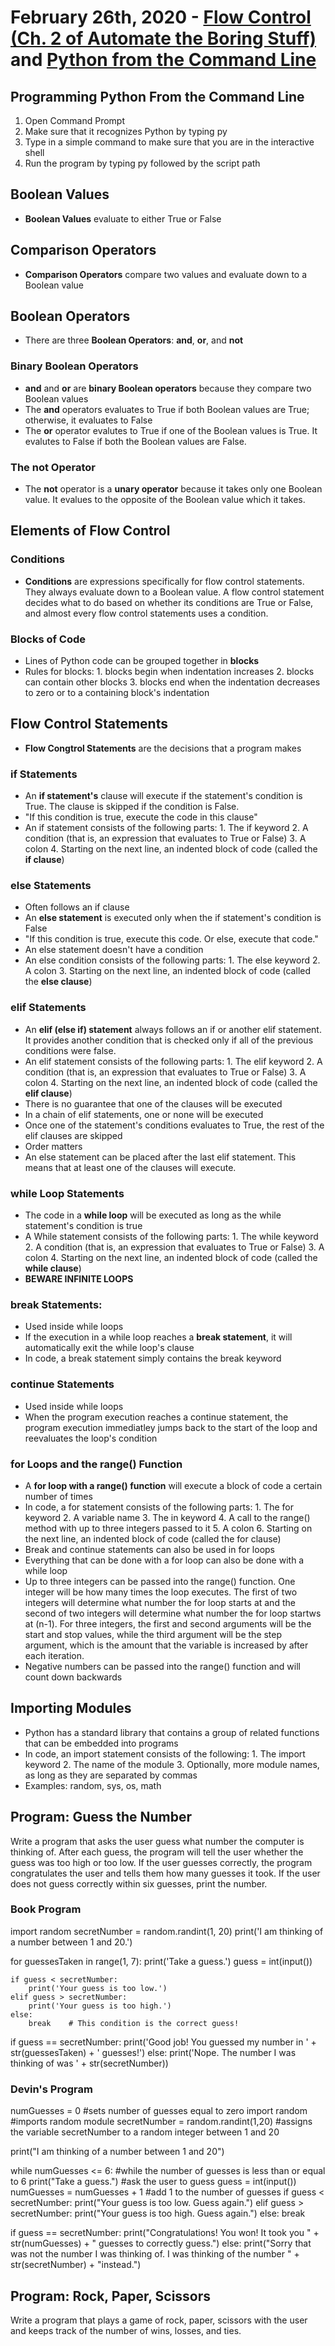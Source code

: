 # February 26th, 2020 - [Flow Control (Ch. 2 of Automate the Boring Stuff)](https://automatetheboringstuff.com/2e/chapter2/) and [Python from the Command Line](https://docs.python.org/3/faq/windows.html)

## Programming Python From the Command Line

1. Open Command Prompt
2. Make sure that it recognizes Python by typing py
3. Type in a simple command to make sure that you are in the interactive shell
4. Run the program by typing py followed by the script path

## Boolean Values

- **Boolean Values** evaluate to either True or False

## Comparison Operators 

- **Comparison Operators** compare two values and evaluate down to a Boolean value

## Boolean Operators

- There are three **Boolean Operators**: **and**, **or**, and **not**

### Binary Boolean Operators

- **and** and **or** are **binary Boolean operators** because they compare two Boolean values
- The **and** operators evaluates to True if both Boolean values are True; otherwise, it evaluates to False
- The **or** operator evalutes to True if one of the Boolean values is True. It evalutes to False if both the Boolean values are False. 

### The not Operator

- The **not** operator is a **unary operator** because it takes only one Boolean value. It evalues to the opposite of the Boolean value which it takes. 

## Elements of Flow Control

### Conditions

- **Conditions** are expressions specifically for flow control statements. They always evaluate down to a Boolean value. A flow control statement decides what to do based on whether its conditions are True or False, and almost every flow control statements uses a condition. 

### Blocks of Code

- Lines of Python code can be grouped together in **blocks**
- Rules for blocks: 1. blocks begin when indentation increases 2. blocks can contain other blocks 3. blocks end when the indentation decreases to zero or to a containing block's indentation

## Flow Control Statements 

- **Flow Congtrol Statements** are the decisions that a program makes

### if Statements

- An **if statement's** clause will execute if the statement's condition is True. The clause is skipped if the condition is False. 
- "If this condition is true, execute the code in this clause"
- An if statement consists of the following parts: 1. The if keyword 2. A condition (that is, an expression that evaluates to True or False) 3. A colon 4. Starting on the next line, an indented block of code (called the **if clause**)

### else Statements 

- Often follows an if clause
- An **else statement** is executed only when the if statement's condition is False
- "If this condition is true, execute this code. Or else, execute that code."
- An else statement doesn't have a condition
- An else condition consists of the following parts: 1. The else keyword 2. A colon 3. Starting on the next line, an indented block of code (called the **else clause**)

### elif Statements

- An **elif (else if) statement** always follows an if or another elif statement. It provides another condition that is checked only if all of the previous conditions were false.
- An elif statement consists of the following parts: 1. The elif keyword 2. A condition (that is, an expression that evaluates to True or False) 3. A colon 4. Starting on the next line, an indented block of code (called the **elif clause**)
- There is no guarantee that one of the clauses will be executed 
- In a chain of elif statements, one or none will be executed 
- Once one of the statement's conditions evaluates to True, the rest of the elif clauses are skipped 
- Order matters 
- An else statement can be placed after the last elif statement. This means that at least one of the clauses will execute. 

### while Loop Statements 

- The code in a **while loop** will be executed as long as the while statement's condition is true
- A While statement consists of the following parts: 1. The while keyword 2. A condition (that is, an expression that evaluates to True or False) 3. A colon 4. Starting on the next line, an indented block of code (called the **while clause**)
- **BEWARE INFINITE LOOPS**

### break Statements:

- Used inside while loops
- If the execution in a while loop reaches a **break statement**, it will automatically exit the while loop's clause
- In code, a break statement simply contains the break keyword 

### continue Statements 

- Used inside while loops
- When the program execution reaches a continue statement, the program execution immediatley jumps back to the start of the loop and reevaluates the loop's condition

### for Loops and the range() Function

- A **for loop with a range() function** will execute a block of code a certain number of times
- In code, a for statement consists of the following parts: 1. The for keyword 2. A variable name 3. The in keyword 4. A call to the range() method with up to three integers passed to it 5. A colon 6. Starting on the next line, an indented block of code (called the for clause)
- Break and continue statements can also be used in for loops
- Everything that can be done with a for loop can also be done with a while loop
- Up to three integers can be passed into the range() function. One integer will be how many times the loop executes. The first of two integers will determine what number the for loop starts at and the second of two integers will determine what number the for loop startws at (n-1). For three integers, the first and second arguments will be the start and stop values, while the third argument will be the step argument, which is the amount that the variable is increased by after each iteration.
- Negative numbers can be passed into the range() function and will count down backwards 

## Importing Modules

- Python has a standard library that contains a group of related functions that can be embedded into programs 
- In code, an import statement consists of the following: 1. The import keyword 2. The name of the module 3. Optionally, more module names, as long as they are separated by commas
- Examples: random, sys, os, math

## Program: Guess the Number

Write a program that asks the user guess what number the computer is thinking of. After each guess, the program will tell the user whether the guess was too high or too low. If the user guesses correctly, the program congratulates the user and tells them how many guesses it took. If the user does not guess correctly within six guesses, print the number.

### Book Program

import random
secretNumber = random.randint(1, 20)
print('I am thinking of a number between 1 and 20.')

for guessesTaken in range(1, 7):
    print('Take a guess.')
    guess = int(input())

    if guess < secretNumber:
        print('Your guess is too low.')
    elif guess > secretNumber:
        print('Your guess is too high.')
    else:
        break    # This condition is the correct guess!

if guess == secretNumber:
    print('Good job! You guessed my number in ' + str(guessesTaken) + '
guesses!')
else:
    print('Nope. The number I was thinking of was ' + str(secretNumber))

### Devin's Program 

numGuesses = 0 #sets number of guesses equal to zero
import random #imports random module
secretNumber = random.randint(1,20) #assigns the variable secretNumber to a random integer between 1 and 20

print("I am thinking of a number between 1 and 20")

while numGuesses <= 6: #while the number of guesses is less than or equal to 6
    print("Take a guess.") #ask the user to guess
    guess = int(input())
    numGuesses = numGuesses + 1 #add 1 to the number of guesses
    if guess < secretNumber:
        print("Your guess is too low. Guess again.")
    elif guess > secretNumber:
        print("Your guess is too high. Guess again.")
    else:
        break

if guess == secretNumber:
    print("Congratulations! You won! It took you " + str(numGuesses) + " guesses to correctly guess.")
else:
    print("Sorry that was not the number I was thinking of. I was thinking of the number " + str(secretNumber) + "instead.")

## Program: Rock, Paper, Scissors 

Write a program that plays a game of rock, paper, scissors with the user and keeps track of the number of wins, losses, and ties. 
